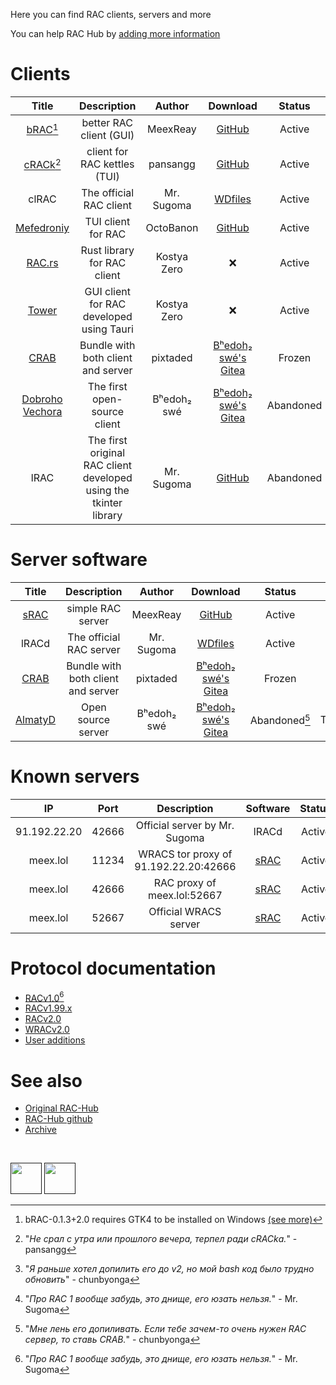 Here you can find RAC clients, servers and more

You can help RAC Hub by [adding more information](https://github.com/MeexReay/RAC-Hub/pulls)

# Clients

|                                   Title                                   |                            Description                            |   Author    |                                                      Download                                                      |     Status     |    Lang    |     RAC     | WRAC |
| :-----------------------------------------------------------------------: | :---------------------------------------------------------------: | :---------: | :----------------------------------------------------------------------------------------------------------------: | :------------: | :--------: | :---------: | :--: |
| [bRAC](https://github.com/MeexReay/bRAC)[^1]                              | better RAC client (GUI)                                           | MeexReay    | [GitHub](https://github.com/MeexReay/bRAC/releases)                                                                | Active         |    Rust    |     v2      |  v2  |
| [сRACk](https://github.com/pansangg/cRACk)[^5]                            | client for RAC kettles (TUI)                                      | pansangg    | [GitHub](https://github.com/pansangg/cRACk/releases)                                                               | Active         |   Python   |     v2      |  ❌  |
| clRAC                                                                     | The official RAC client                                           | Mr. Sugoma  | [WDfiles](https://wdfiles.ru/Ofx7)                                                                                 | Active         |     C      |     v2      |  ❌  |
| [Mefedroniy](https://github.com/OctoBanon-Main/mefedroniy-client)         | TUI client for RAC                                                | OctoBanon   | [GitHub](https://github.com/OctoBanon-Main/mefedroniy-client/releases)                                             | Active         |    Rust    |   v1.99.2   |  ❌  |
| [RAC.rs](https://github.com/kostya-zero/rac-rs)                           | Rust library for RAC client                                       | Kostya Zero | ❌                                                                                                                 | Active         |    Rust    |     v2      |  v2  |
| [Tower](https://github.com/kostya-zero/tower)                             | GUI client for RAC developed using Tauri                          | Kostya Zero | ❌️                                                                                                                | Active         |    Rust    |     v2      |  v2  |
| [CRAB](https://gitea.bedohswe.eu.org/pixtaded/crab)                       | Bundle with both client and server                                | pixtaded    | [Bʰedoh₂ swé's Gitea](https://gitea.bedohswe.eu.org/pixtaded/crab/releases)                                        | Frozen         |    Java    |   v1.99.2   |  ❌  |
| [Dobroho Vechora](https://gitea.bedohswe.eu.org/bedohswe/dobroho_vechora) | The first open-source client                                      | Bʰedoh₂ swé | [Bʰedoh₂ swé's Gitea](https://gitea.bedohswe.eu.org/bedohswe/dobroho_vechora/src/branch/main/dobroho_vechora.bash) | Abandoned      |    Bash    |   v1[^2]    |  ❌  |
| lRAC                                                                      | The first original RAC client developed using the tkinter library | Mr. Sugoma  | [GitHub](https://github.com/MeexReay/RAC-Hub/tree/main/Archive/lRAC)                                               | Abandoned      |   Python   |   v1[^4]    |  ❌  |

<!-- |                                 Snowdrop                                  |                          WRAC GUI client                          | Forbirdden  |                                                      Soon...                                                       | In development | JavaScript |     ❌      |  v2  | -->
<!-- |                                 WebbyCRAB                                 |             Fork of CRAB that runs online using TeaVM             | Forbirdden  |                                                         ❌                                                         |   Abandoned    |    Java    | v1, v1.99.2 |  ❌  | -->
<!-- |                                  WinRAC                                   |            GUI client for RAC developed using WinForms            |   cat8753   |                                                         ❌                                                         |   Abandoned    |     C#     |   v1.99.2   |  ❌  | -->

[^1]: bRAC-0.1.3+2.0 requires GTK4 to be installed on Windows [(see more)](https://github.com/MeexReay/bRAC/releases/tag/0.1.3%2B2.0#user-content-window-gui-install)
[^2]: "_Я раньше хотел допилить его до v2, но мой bash код было трудно обновить_" - chunbyonga
[^5]: "_Не срал с утра или прошлого вечера, терпел ради cRACkа._" - pansangg

# Server software

|                           Title                           |                Description                |   Author    |                                  Download                                   |     Status     |    Lang    |     RAC     | WRAC |
| :-------------------------------------------------------: | :---------------------------------------: | :---------: | :-------------------------------------------------------------------------: | :------------: | :--------: | :---------: | :--: |
| [sRAC](https://github.com/MeexReay/sRAC)                  | simple RAC server                         | MeexReay    | [GitHub](https://github.com/MeexReay/sRAC/releases)                         | Active         |    Rust    |     v2      |  v2  |
| lRACd                                                     | The official RAC server                   | Mr. Sugoma  | [WDfiles](https://wdfiles.ru/Obvt)                                          | Active         |     C      |     v2      |  ❌  |
| [CRAB](https://gitea.bedohswe.eu.org/pixtaded/crab)       | Bundle with both client and server        | pixtaded    | [Bʰedoh₂ swé's Gitea](https://gitea.bedohswe.eu.org/pixtaded/crab/releases) | Frozen      |    Java    |   v1.99.2   |  ❌  |
| [AlmatyD](https://gitea.bedohswe.eu.org/bedohswe/almatyd) | Open source server                        | Bʰedoh₂ swé | [Bʰedoh₂ swé's Gitea](https://gitea.bedohswe.eu.org/bedohswe/almatyd)       | Abandoned[^3]  | TypeScript |     v1      |  ❌  |

<!-- |                        Gashishnik                         |                WRAC server                |  OctoBanon  |                                   Soon...                                   | In development |    Rust    |     ❌      |  v2  | -->
<!-- |                         WebbyCRAB                         | Fork of CRAB that runs online using TeaVM | Forbirdden  |                                     ❌                                      |   Abandoned    |    Java    | v1, v1.99.2 |  ❌  | -->
<!-- |                          Butter                           |         Simple Node.js RAC server         | Forbirdden  |                                     ❌                                      |   Abandoned    | JavaScript |  v1.99, v2  |  ❌  | -->

[^3]: "_Мне лень его допиливать. Если тебе зачем-то очень нужен RAC сервер, то ставь CRAB._" - chunbyonga

# Known servers

|      IP      | Port  |              Description              |                 Software                 | Status | Protocol |   Auth   |
| :----------: | :---: | :-----------------------------------: | :--------------------------------------: | :----: | :------: | :------: |
| 91.192.22.20 | 42666 |     Official server by Mr. Sugoma     |                  lRACd                   | Active |  RACv2   | Optional |
|   meex.lol   | 11234 | WRACS tor proxy of 91.192.22.20:42666 | [sRAC](https://github.com/MeexReay/sRAC) | Active | WRACSv2  | Optional |
|   meex.lol   | 42666 |      RAC proxy of meex.lol:52667      | [sRAC](https://github.com/MeexReay/sRAC) | Active |  RACv2   | Required |
|   meex.lol   | 52667 |         Official WRACS server         | [sRAC](https://github.com/MeexReay/sRAC) | Active | WRACSv2  | Required |

# Protocol documentation

- [RACv1.0](RACv1.md)[^4]
- [RACv1.99.x](RACv1.99.md)
- [RACv2.0](RACv2.md)
- [WRACv2.0](WRAC.md)
- [User additions](USER_ADDITIONS.md)

[^4]: "_Про RAC 1 вообще забудь, это днище, его юзать нельзя._" - Mr. Sugoma

# See also

- [Original RAC-Hub](https://github.com/The-Stratosphere-Solutions/RAC-Hub)
- [RAC-Hub github](https://github.com/MeexReay/RAC-Hub)
- [Archive](https://github.com/MeexReay/RAC-Hub/tree/main/Archive)

<br>

[<img src="https://github.com/user-attachments/assets/f2be5caa-6246-4a6a-9bee-2b53086f9afb" height="50">]() [<img src="https://github.com/user-attachments/assets/4d35191d-1dbc-4391-a761-6ae7f76ba7af" height="50">]()
